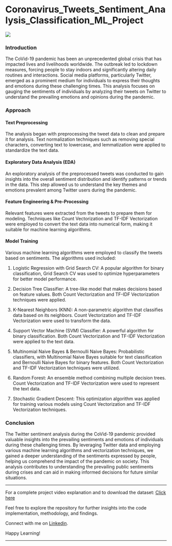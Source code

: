 # Coronavirus_Tweets_Sentiment_Analysis_Classification_ML_Project

![](https://digiday.com/wp-content/uploads/sites/3/2023/01/twitter-flatline-digiday-gif.gif?w=800&h=466&crop=1)


### Introduction

The CoVid-19 pandemic has been an unprecedented global crisis that has impacted lives and livelihoods worldwide. The outbreak led to lockdown measures, forcing people to stay indoors and significantly altering daily routines and interactions. Social media platforms, particularly Twitter, emerged as a prominent medium for individuals to express their thoughts and emotions during these challenging times. This analysis focuses on gauging the sentiments of individuals by analyzing their tweets on Twitter to understand the prevailing emotions and opinions during the pandemic.

### Approach

#### Text Preprocessing

The analysis began with preprocessing the tweet data to clean and prepare it for analysis. Text normalization techniques such as removing special characters, converting text to lowercase, and lemmatization were applied to standardize the text data.

#### Exploratory Data Analysis (EDA)

An exploratory analysis of the preprocessed tweets was conducted to gain insights into the overall sentiment distribution and identify patterns or trends in the data. This step allowed us to understand the key themes and emotions prevalent among Twitter users during the pandemic.

#### Feature Engineering & Pre-Processing

Relevant features were extracted from the tweets to prepare them for modeling. Techniques like Count Vectorization and TF-IDF Vectorization were employed to convert the text data into numerical form, making it suitable for machine learning algorithms.

#### Model Training

Various machine learning algorithms were employed to classify the tweets based on sentiments. The algorithms used included:

1. Logistic Regression with Grid Search CV: A popular algorithm for binary classification, Grid Search CV was used to optimize hyperparameters for better model performance.

2. Decision Tree Classifier: A tree-like model that makes decisions based on feature values. Both Count Vectorization and TF-IDF Vectorization techniques were applied.

3. K-Nearest Neighbors (KNN): A non-parametric algorithm that classifies data based on its neighbors. Count Vectorization and TF-IDF Vectorization were used to transform the data.

4. Support Vector Machine (SVM) Classifier: A powerful algorithm for binary classification. Both Count Vectorization and TF-IDF Vectorization were applied to the text data.

5. Multinomial Naive Bayes & Bernoulli Naive Bayes: Probabilistic classifiers, with Multinomial Naive Bayes suitable for text classification and Bernoulli Naive Bayes for binary features. Both Count Vectorization and TF-IDF Vectorization techniques were utilized.

6. Random Forest: An ensemble method combining multiple decision trees. Count Vectorization and TF-IDF Vectorization were used to represent the text data.

7. Stochastic Gradient Descent: This optimization algorithm was applied for training various models using Count Vectorization and TF-IDF Vectorization techniques.

### Conclusion

The Twitter sentiment analysis during the CoVid-19 pandemic provided valuable insights into the prevailing sentiments and emotions of individuals during these challenging times. By leveraging Twitter data and employing various machine learning algorithms and vectorization techniques, we gained a deeper understanding of the sentiments expressed by people, helping us comprehend the impact of the pandemic on society. This analysis contributes to understanding the prevailing public sentiments during crises and can aid in making informed decisions for future similar situations.
**************************************************************************************************************************************************
For a complete project video explanation and to download the dataset: [Click here](https://drive.google.com/drive/folders/1rhMrhCXsIxd3veJvPRtw46Ec_rmL7-9v?usp=sharing)

Feel free to explore the repository for further insights into the code implementation, methodology, and findings.

Connect with me on [Linkedin](https://www.linkedin.com/in/rudraashish-sengupta-5ab66575/).

Happy Learning!
**************************************************************************************************************************************************

